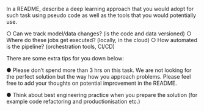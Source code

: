 In a README, describe a deep learning approach that you would adopt for such task using pseudo code as well as the tools that you would potentially use.

○ Can we track model/data changes? (is the code and data versioned) ○ Where do these jobs get executed? (locally, in the cloud) ○ How automated is the pipeline? (orchestration tools, CI/CD)

There are some extra tips for you down below:

● Please don’t spend more than 3 hrs on this task. We are not looking for the perfect solution but the way how you approach problems. Please feel free to add your thoughts on potential improvement in the README.

● Think about best engineering practice when you prepare the solution (for example code refactoring and productionisation etc.)